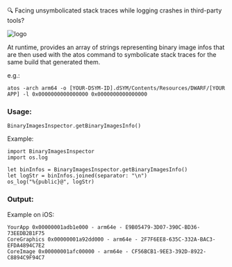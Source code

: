 🔍 Facing unsymbolicated stack traces while logging crashes in third-party tools? 

![logo](https://github.com/schmittsfn/BinaryImagesInspector/assets/1940017/6ffaefe6-946c-423b-9a35-07453e1241fc)

At runtime, provides an array of strings representing binary image infos that are then used with the atos command to symbolicate stack traces for the same build that generated them.

e.g.:
```
atos -arch arm64 -o [YOUR-DSYM-ID].dSYM/Contents/Resources/DWARF/[YOUR APP] -l 0x0000000000000000 0x0000000000000000
```

### Usage:

```
BinaryImagesInspector.getBinaryImagesInfo()
```

Example:
```
import BinaryImagesInspector
import os.log

let binInfos = BinaryImagesInspector.getBinaryImagesInfo()
let logStr = binInfos.joined(separator: "\n")
os_log("%{public}@", logStr)
```

### Output:
Example on iOS:
```
YourApp 0x00000001adb1e000 - arm64e - E9B05479-3D07-390C-BD36-73EEDB2B1F75
CoreGraphics 0x00000001a92dd000 - arm64e - 2F7F6EE8-635C-332A-BAC3-EFDA4894C7E2
CoreImage 0x00000001afc00000 - arm64e - CF56BCB1-9EE3-392D-8922-C8894C9F94C7


